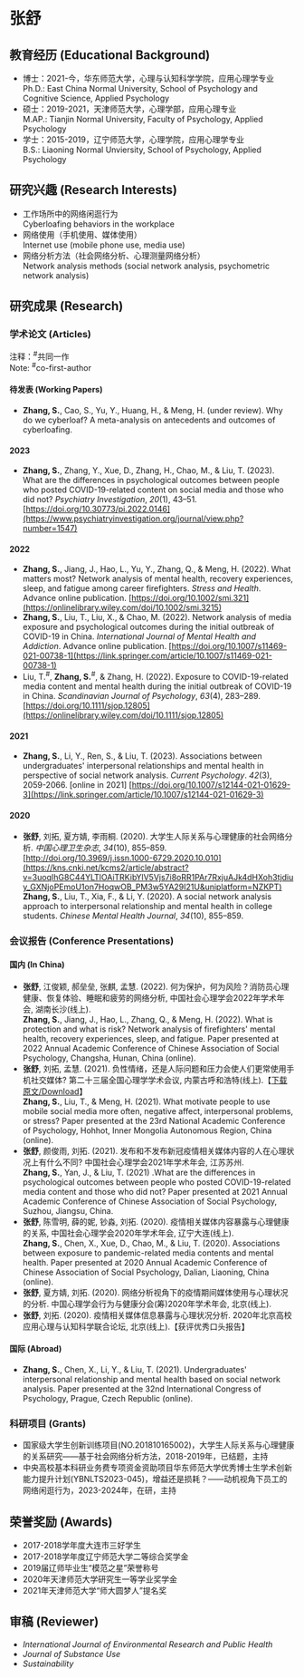 # 张舒

## 教育经历 (Educational Background)
- 博士：2021-今，华东师范大学，心理与认知科学学院，应用心理学专业<br>
Ph.D.: East China Normal University, School of Psychology and Cognitive Science, Applied Psychology
- 硕士：2019-2021，天津师范大学，心理学部，应用心理专业<br>
M.AP.: Tianjin Normal University, Faculty of Psychology, Applied Psychology
- 学士：2015-2019，辽宁师范大学，心理学院，应用心理学专业<br>
B.S.: Liaoning Normal Unviersity, School of Psychology, Applied Psychology

## 研究兴趣 (Research Interests)
- 工作场所中的网络闲逛行为<br>
Cyberloafing behaviors in the workplace
- 网络使用（手机使用、媒体使用）<br>
Internet use (mobile phone use, media use)
- 网络分析方法（社会网络分析、心理测量网络分析）<br>
Network analysis methods (social network analysis, psychometric network analysis)

## 研究成果 (Research)
### 学术论文 (Articles)<br>
注释：<sup>#</sup>共同一作<br>
Note: <sup>#</sup>co-first-author
#### 待发表 (Working Papers)
- **Zhang, S.**, Cao, S., Yu, Y., Huang, H., & Meng, H. (under review). Why do we cyberloaf? A meta-analysis on antecedents and outcomes of cyberloafing.

#### 2023
- **Zhang, S.**, Zhang, Y., Xue, D., Zhang, H., Chao, M., & Liu, T. (2023). What are the differences in psychological outcomes between people who posted COVID-19-related content on social media and those who did not? *Psychiatry Investigation*, *20*(1), 43–51. [https://doi.org/10.30773/pi.2022.0146](https://www.psychiatryinvestigation.org/journal/view.php?number=1547)

#### 2022
- **Zhang, S.**, Jiang, J., Hao, L., Yu, Y., Zhang, Q., & Meng, H. (2022). What matters most? Network analysis of mental health, recovery experiences, sleep, and fatigue among career firefighters. *Stress and Health*. Advance online publication. [https://doi.org/10.1002/smi.321](https://onlinelibrary.wiley.com/doi/10.1002/smi.3215)
- **Zhang, S.**, Liu, T., Liu, X., & Chao, M. (2022). Network analysis of media exposure and psychological outcomes during the initial outbreak of COVID-19 in China. *International Journal of Mental Health and Addiction*. Advance online publication. [https://doi.org/10.1007/s11469-021-00738-1](https://link.springer.com/article/10.1007/s11469-021-00738-1)
- Liu, T.<sup>#</sup>, **Zhang, S.**<sup>#</sup>, & Zhang, H. (2022). Exposure to COVID-19-related media content and mental health during the initial outbreak of COVID-19 in China. *Scandinavian Journal of Psychology*, *63*(4), 283–289. [https://doi.org/10.1111/sjop.12805](https://onlinelibrary.wiley.com/doi/10.1111/sjop.12805)

#### 2021
- **Zhang, S.**, Li, Y., Ren, S., & Liu, T. (2023). Associations between undergraduates' interpersonal relationships and mental health in perspective of social network analysis. *Current Psychology*. *42*(3), 2059-2066. [online in 2021] [https://doi.org/10.1007/s12144-021-01629-3](https://link.springer.com/article/10.1007/s12144-021-01629-3) 

#### 2020
- **张舒**, 刘拓, 夏方婧, 李雨桐. (2020). 大学生人际关系与心理健康的社会网络分析. *中国心理卫生杂志*, *34*(10), 855–859. [http://doi.org/10.3969/j.issn.1000-6729.2020.10.010](https://kns.cnki.net/kcms2/article/abstract?v=3uoqIhG8C44YLTlOAiTRKibYlV5Vjs7i8oRR1PAr7RxjuAJk4dHXoh3tjdiuy_GXNjoPEmoU1on7HoqwOB_PM3w5YA29I21U&uniplatform=NZKPT)<br>
**Zhang, S.**, Liu, T., Xia, F., & Li, Y. (2020). A social network analysis approach to interpersonal relationship and mental health in college students. *Chinese Mental Health Journal*, *34*(10), 855–859.

### 会议报告 (Conference Presentations)
#### 国内 (In China)
- **张舒**, 江俊颖, 郝垒垒, 张麒, 孟慧. (2022). 何为保护，何为风险？消防员心理健康、恢复体验、睡眠和疲劳的网络分析, 中国社会心理学会2022年学术年会, 湖南长沙(线上).<br>
**Zhang, S.**, Jiang, J., Hao, L., Zhang, Q., & Meng, H. (2022). What is protection and what is risk? Network analysis of firefighters' mental health, recovery experiences, sleep, and fatigue. Paper presented at 2022 Annual Academic Conference of Chinese Association of Social Psychology, Changsha, Hunan, China (online).
- **张舒**, 刘拓, 孟慧. (2021). 负性情绪，还是人际问题和压力会使人们更常使用手机社交媒体? 第二十三届全国心理学学术会议, 内蒙古呼和浩特(线上).【[下载原文/Download](https://kns.cnki.net/kcms2/article/abstract?v=3uoqIhG8C467SBiOvrai6TdxYiSzCnOET0Xr_I8pgMuCFSD7JyYj-iU-nwOTXOu7CSfEbkZAWdtEbZKcp9VcdAchQCI_vr9CRnpjfsPZWGM%3d&uniplatform=NZKPT)】<br>
**Zhang, S.**, Liu, T., & Meng, H. (2021). What motivate people to use mobile social media more often, negative affect, interpersonal problems, or stress? Paper presented at the 23rd National Academic Conference of Psychology, Hohhot, Inner Mongolia Autonomous Region, China (online). 
- **张舒**, 颜俊雨, 刘拓. (2021). 发布和不发布新冠疫情相关媒体内容的人在心理状况上有什么不同? 中国社会心理学会2021年学术年会, 江苏苏州.<br>
**Zhang, S.**, Yan, J., & Liu, T. (2021) .What are the differences in psychological outcomes between people who posted COVID-19-related media content and those who did not? Paper presented at 2021 Annual Academic Conference of Chinese Association of Social Psychology, Suzhou, Jiangsu, China. 
- **张舒**, 陈雪明, 薛的妮, 钞淼,  刘拓. (2020). 疫情相关媒体内容暴露与心理健康的关系, 中国社会心理学会2020年学术年会, 辽宁大连(线上).<br>
**Zhang, S.**, Chen, X., Xue, D., Chao, M., & Liu, T. (2020). Associations between exposure to pandemic-related media contents and mental health. Paper presented at 2020 Annual Academic Conference of Chinese Association of Social Psychology, Dalian, Liaoning, China (online). 
- **张舒**, 夏方婧, 刘拓. (2020). 网络分析视角下的疫情期间媒体使用与心理状况的分析. 中国心理学会行为与健康分会(筹)2020年学术年会, 北京(线上).
- **张舒**, 刘拓. (2020). 疫情相关媒体信息暴露与心理状况分析. 2020年北京高校应用心理与认知科学联合论坛, 北京(线上).【获评优秀口头报告】

#### 国际 (Abroad)
- **Zhang, S.**, Chen, X., Li, Y., & Liu, T. (2021). Undergraduates' interpersonal relationship and mental health based on social network analysis. Paper presented at the 32nd International Congress of Psychology, Prague, Czech Republic (online).

### 科研项目 (Grants)
- 国家级大学生创新训练项目(NO.201810165002)，大学生人际关系与心理健康的关系研究——基于社会网络分析方法，2018-2019年，已结题，主持
- 中央高校基本科研业务费专项资金资助项目华东师范大学优秀博士生学术创新能力提升计划(YBNLTS2023-045)，增益还是损耗？——动机视角下员工的网络闲逛行为，2023-2024年，在研，主持

## 荣誉奖励 (Awards)
- 2017-2018学年度大连市三好学生
- 2017-2018学年度辽宁师范大学二等综合奖学金
- 2019届辽师毕业生“模范之星”荣誉称号
- 2020年天津师范大学研究生一等学业奖学金
- 2021年天津师范大学“师大圆梦人”提名奖

## 审稿 (Reviewer)
- *International Journal of Environmental Research and Public Health*
- *Journal of Substance Use*
- *Sustainability*





